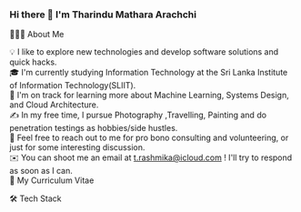 ### Hi there 👋 I'm Tharindu Mathara Arachchi

<!--
**tharindurashmika/tharindurashmika** is a ✨ _special_ ✨ repository because its `README.md` (this file) appears on your GitHub profile.

Here are some ideas to get you started:

- 🔭 I’m currently working on ...
- 🌱 I’m currently learning ...
- 👯 I’m looking to collaborate on ...
- 🤔 I’m looking for help with ...
- 💬 Ask me about ...
- 📫 How to reach me: ...
- 😄 Pronouns: ...
- ⚡ Fun fact: ...
-->

👨🏻‍💻  About Me<br>

💡  I like to explore new technologies and develop software solutions and quick hacks.<br>
🎓  I'm currently studying Information Technology at the Sri Lanka Institute of Information Technology(SLIIT).<br>
🌱  I'm on track for learning more about Machine Learning, Systems Design, and Cloud Architecture.<br>
✍️  In my free time, I pursue Photography ,Travelling, Painting and do penetration testings as hobbies/side hustles.<br>
💬  Feel free to reach out to me for pro bono consulting and volunteering, or just for some interesting discussion.<br>
✉️  You can shoot me an email at t.rashmika@icloud.com ! I'll try to respond as soon as I can.<br>
📄   My Curriculum Vitae <br>

<a href="https://github.com/tharindurashmika#-tech-stack"></a>🛠  Tech Stack
